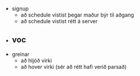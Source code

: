 - signup
  - að schedule vistist þegar maður býr til aðgang
  - að schedule vistist rétt á server
- voc
  -
- greinar
  - að hljóð virki
  - að hover virki (sér að rétt hafi verið parsað)
